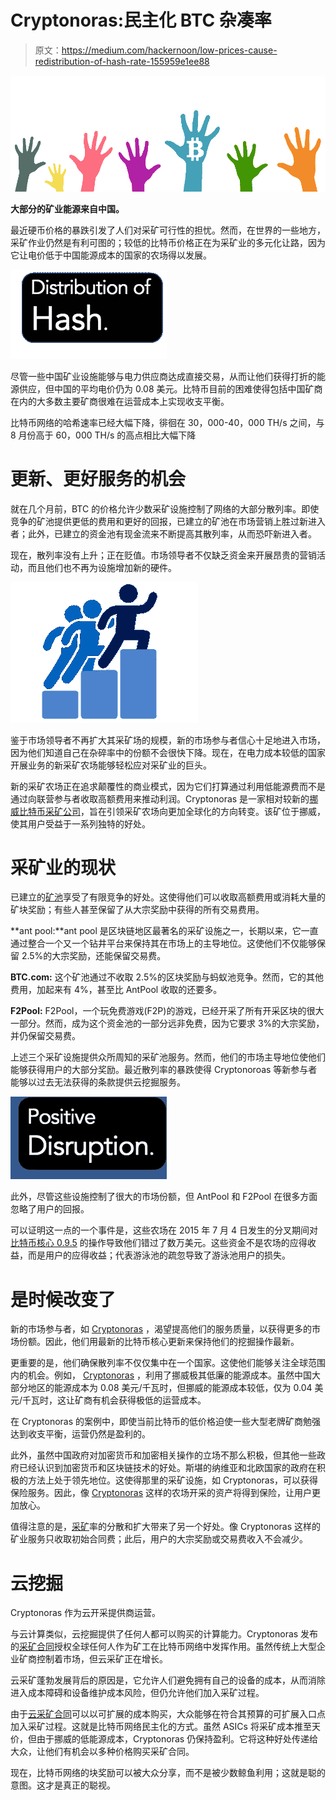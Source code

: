 # Cryptonoras:民主化 BTC 杂凑率

> 原文：<https://medium.com/hackernoon/low-prices-cause-redistribution-of-hash-rate-155959e1ee88>

![](img/a1eb479b85bfd92ca87d4a3115b748d5.png)

**大部分的矿业能源来自中国。**

最近硬币价格的暴跌引发了人们对采矿可行性的担忧。然而，在世界的一些地方，采矿作业仍然是有利可图的；较低的比特币价格正在为采矿业的多元化让路，因为它让电价低于中国能源成本的国家的农场得以发展。

![](img/3e5994a6129e355dad6e2dfa0053496a.png)

尽管一些中国矿业设施能够与电力供应商达成直接交易，从而让他们获得打折的能源供应，但中国的平均电价仍为 0.08 美元。比特币目前的困难使得包括中国矿商在内的大多数主要矿商很难在运营成本上实现收支平衡。

比特币网络的哈希速率已经大幅下降，徘徊在 30，000-40，000 TH/s 之间，与 8 月份高于 60，000 TH/s 的高点相比大幅下降

# 更新、更好服务的机会

就在几个月前，BTC 的价格允许少数采矿设施控制了网络的大部分散列率。即使竞争的矿池提供更低的费用和更好的回报，已建立的矿池在市场营销上胜过新进入者；此外，已建立的资金池有现金流来不断提高其散列率，从而恐吓新进入者。

现在，散列率没有上升；正在贬值。市场领导者不仅缺乏资金来开展昂贵的营销活动，而且他们也不再为设施增加新的硬件。

![](img/3c0afca92df8b057d7309fcb3a8acd97.png)

鉴于市场领导者不再扩大其采矿场的规模，新的市场参与者信心十足地进入市场，因为他们知道自己在杂碎率中的份额不会很快下降。现在，在电力成本较低的国家开展业务的新采矿农场能够轻松应对采矿业的巨头。

新的采矿农场正在追求颠覆性的商业模式，因为它们打算通过利用低能源费而不是通过向联营参与者收取高额费用来推动利润。Cryptonoras 是一家相对较新的[挪威比特币采矿公司](http://cryptonoras.com)，旨在引领采矿农场向更加全球化的方向转变。该矿位于挪威，使其用户受益于一系列独特的好处。

# 采矿业的现状

已建立的[矿池](http://cryptonoras.com)享受了有限竞争的好处。这使得他们可以收取高额费用或消耗大量的矿块奖励；有些人甚至保留了从大宗奖励中获得的所有交易费用。

**ant pool:**ant pool 是区块链地区最著名的采矿设施之一，长期以来，它一直通过整合一个又一个钻井平台来保持其在市场上的主导地位。这使他们不仅能够保留 2.5%的大宗奖励，还能保留交易费。

**BTC.com:** 这个矿池通过不收取 2.5%的区块奖励与蚂蚁池竞争。然而，它的其他费用，加起来有 4%，甚至比 AntPool 收取的还要多。

**F2Pool:** F2Pool，一个玩免费游戏(F2P)的游戏，已经开采了所有开采区块的很大一部分。然而，成为这个资金池的一部分远非免费，因为它要求 3%的大宗奖励，并仍保留交易费。

上述三个采矿设施提供众所周知的采矿池服务。然而，他们的市场主导地位使他们能够获得用户的大部分奖励。最近散列率的暴跌使得 Cryptonoroas 等新参与者能够以过去无法获得的条款提供云挖掘服务。

![](img/52fdf055bc7ffb2fc231d9c88d658113.png)

此外，尽管这些设施控制了很大的市场份额，但 AntPool 和 F2Pool 在很多方面忽略了用户的回报。

可以证明这一点的一个事件是，这些农场在 2015 年 7 月 4 日发生的分叉期间对[比特币核心 0.9.5](http://cryptonoras.com) 的操作导致他们错过了数万美元。这些资金不是农场的应得收益，而是用户的应得收益；代表游泳池的疏忽导致了游泳池用户的损失。

# 是时候改变了

新的市场参与者，如 [Cryptonoras](http://bit.ly/STEEMoras) ，渴望提高他们的服务质量，以获得更多的市场份额。因此，他们用最新的比特币核心更新来保持他们的挖掘操作最新。

更重要的是，他们确保散列率不仅仅集中在一个国家。这使他们能够关注全球范围内的机会。例如， [Cryptonoras](http://bit.ly/STEEMoras) ，利用了挪威极其低廉的能源成本。虽然中国大部分地区的能源成本为 0.08 美元/千瓦时，但挪威的能源成本较低，仅为 0.04 美元/千瓦时，这让矿商有机会获得极低的运营成本。

在 Cryptonoras 的案例中，即使当前比特币的低价格迫使一些大型老牌矿商勉强达到收支平衡，运营仍然是盈利的。

此外，虽然中国政府对加密货币和加密相关操作的立场不那么积极，但其他一些政府已经认识到加密货币和区块链技术的好处。斯堪的纳维亚和北欧国家的政府在积极的方法上处于领先地位。这使得那里的采矿设施，如 Cryptonoras，可以获得保险服务。因此，像 [Cryptonoras](http://bit.ly/STEEMoras) 这样的农场开采的资产将得到保险，让用户更加放心。

值得注意的是，[采矿](http://cryptonoras.com)率的分散和扩大带来了另一个好处。像 Cryptonoras 这样的矿业服务只收取初始合同费；此后，用户的大宗奖励或交易费收入不会减少。

# 云挖掘

Cryptonoras 作为云开采提供商运营。

与云计算类似，云挖掘提供了任何人都可以购买的计算能力。Cryptonoras 发布的[采矿合同](http://cryptonoras.com)授权全球任何人作为矿工在比特币网络中发挥作用。虽然传统上大型企业矿商控制着市场，但云采矿正在增长。

云采矿蓬勃发展背后的原因是，它允许人们避免拥有自己的设备的成本，从而消除进入成本障碍和设备维护成本风险，但仍允许他们加入采矿过程。

由于[云采矿合同](http://cryptonoras.com)可以以可扩展的成本购买，大众能够在符合其预算的可扩展入口点加入采矿过程。这就是比特币网络民主化的方式。虽然 ASICs 将采矿成本推至天价，但由于挪威的低能源成本，Cryptonoras 仍保持盈利。它将这种好处传递给大众，让他们有机会以多种价格购买采矿合同。

现在，比特币网络的块奖励可以被大众分享，而不是被少数鲸鱼利用；这就是聪的意图。这才是真正的聪视。